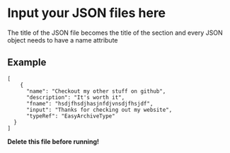 # Input your JSON files here

The title of the JSON file becomes the title of the section and every JSON object needs to have a name attribute

## Example
```
[
    {
      "name": "Checkout my other stuff on github",
      "description": "It's worth it",
      "fname": "hsdjfhsdjhasjnfdjvnsdjfhsjdf",
      "input": "Thanks for checking out my website",
      "typeRef": "EasyArchiveType"
  }
]
```

**Delete this file before running!**